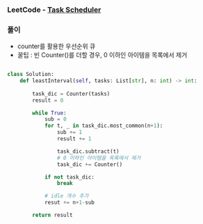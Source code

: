 ### LeetCode - [Task Scheduler](https://leetcode.com/problems/task-scheduler/)

### 풀이

* counter를 활용한 우선순위 큐
* 꿀팁 : 빈 Counter()를 더할 경우, 0 이하인 아이템을 목록에서 제거 

```Python

class Solution:
    def leastInterval(self, tasks: List[str], n: int) -> int:
        
        task_dic = Counter(tasks)
        result = 0

        while True:
            sub = 0
            for t, _ in task_dic.most_common(n+1):
                sub += 1
                result += 1

                task_dic.subtract(t)
                # 0 이하인 아이템을 목록에서 제거
                task_dic += Counter()

            if not task_dic:
                break

            # idle 개수 추가
            resut += n+1-sub

        return result

```

